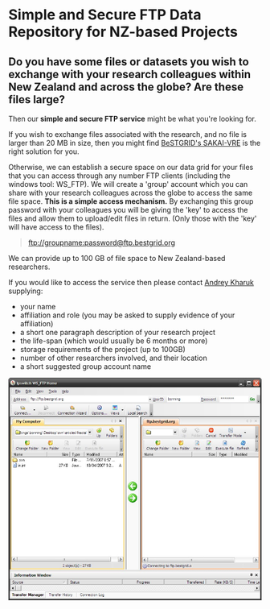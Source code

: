# Simple and Secure FTP Data Repository for NZ-based Projects

## Do you have some files or datasets you wish to exchange with your research colleagues within New Zealand and across the globe? Are these files large? 

Then our **simple and secure FTP service** might be what you're looking for.

If you wish to exchange files associated with the research, and no file is larger than 20 MB in size, then you might find [BeSTGRID's SAKAI-VRE](category-sakai.md) is the right solution for you.

Otherwise, we can establish a secure space on our data grid for your files that you can access through any number FTP clients (including the windows tool: WS_FTP). We will create a 'group' account which you can share with your research colleagues across the globe to access the same file space.  **This is a simple access mechanism.** By exchanging this group password with your colleagues you will be giving the 'key' to access the files and allow them to upload/edit files in return. (Only those with the 'key' will have access to the files).

>  [ftp://groupname:password@ftp.bestgrid.org](ftp://groupname:password@ftp.bestgrid.org)

We can provide up to 100 GB of file space to New Zealand-based researchers.

If you would like to access the service then please contact [Andrey Kharuk](mailto:a.kharuk@auckland.ac.nz)  supplying:

- your name
- affiliation and role (you may be asked to supply evidence of your affiliation)
- a short one paragraph description of your research project
- the life-span (which would usually be 6 months or more)
- storage requirements of the project (up to 100GB)
- number of other researchers involved, and their location
- a short suggested group account name

![Ws_ftp.jpg](./attachments/Ws_ftp.jpg)
